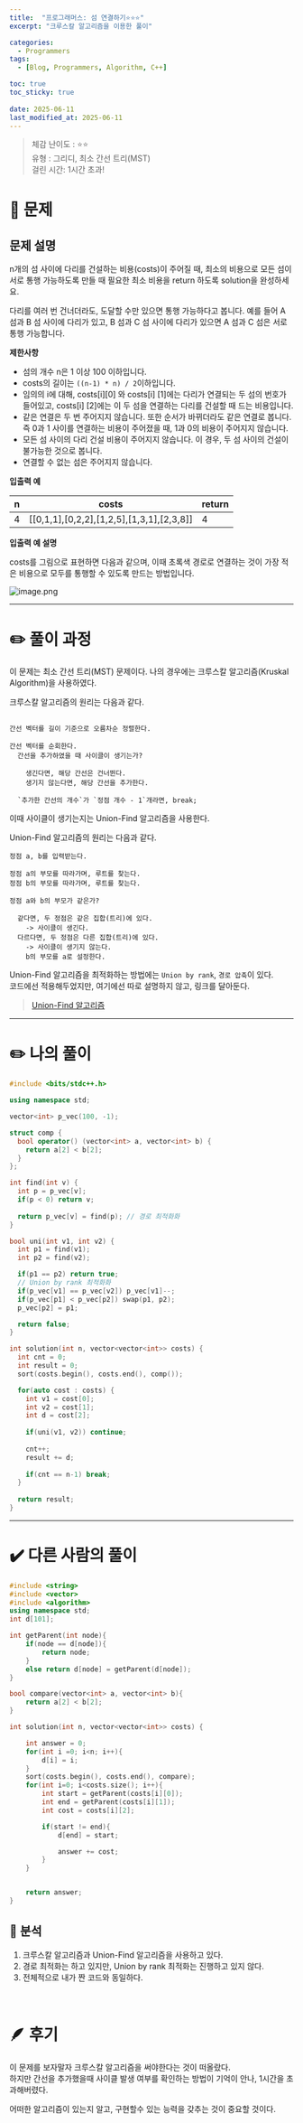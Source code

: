 ```yaml
---
title:  "프로그래머스: 섬 연결하기⭐⭐⭐"
excerpt: "크루스칼 알고리즘을 이용한 풀이"

categories:
  - Programmers
tags:
  - [Blog, Programmers, Algorithm, C++]

toc: true
toc_sticky: true
 
date: 2025-06-11
last_modified_at: 2025-06-11
---
```

> 체감 난이도 : ⭐⭐  
> 유형 : 그리디, 최소 간선 트리(MST)  
> 걸린 시간: 1시간 초과!

# 🧐 문제
## 문제 설명

n개의 섬 사이에 다리를 건설하는 비용(costs)이 주어질 때, 최소의 비용으로 모든 섬이 서로 통행 가능하도록 만들 때 필요한 최소 비용을 return 하도록 solution을 완성하세요.

다리를 여러 번 건너더라도, 도달할 수만 있으면 통행 가능하다고 봅니다. 예를 들어 A 섬과 B 섬 사이에 다리가 있고, B 섬과 C 섬 사이에 다리가 있으면 A 섬과 C 섬은 서로 통행 가능합니다.

**제한사항**

- 섬의 개수 n은 1 이상 100 이하입니다.
- costs의 길이는 `((n-1) * n) / 2`이하입니다.
- 임의의 i에 대해, costs[i][0] 와 costs[i] [1]에는 다리가 연결되는 두 섬의 번호가 들어있고, costs[i] [2]에는 이 두 섬을 연결하는 다리를 건설할 때 드는 비용입니다.
- 같은 연결은 두 번 주어지지 않습니다. 또한 순서가 바뀌더라도 같은 연결로 봅니다. 즉 0과 1 사이를 연결하는 비용이 주어졌을 때, 1과 0의 비용이 주어지지 않습니다.
- 모든 섬 사이의 다리 건설 비용이 주어지지 않습니다. 이 경우, 두 섬 사이의 건설이 불가능한 것으로 봅니다.
- 연결할 수 없는 섬은 주어지지 않습니다.

**입출력 예**

|n|costs|return|
|---|---|---|
|4|[[0,1,1],[0,2,2],[1,2,5],[1,3,1],[2,3,8]]|4|

**입출력 예 설명**

costs를 그림으로 표현하면 다음과 같으며, 이때 초록색 경로로 연결하는 것이 가장 적은 비용으로 모두를 통행할 수 있도록 만드는 방법입니다.

![image.png](https://github.com/user-attachments/assets/72f81216-47ed-4978-93b7-ee180076af20)

---

# ✏️ 풀이 과정

이 문제는 최소 간선 트리(MST) 문제이다.
나의 경우에는 크루스칼 알고리즘(Kruskal Algorithm)을 사용하였다.

크루스칼 알고리즘의 원리는 다음과 같다.
```plaintext

간선 벡터를 길이 기준으로 오름차순 정렬한다.

간선 벡터를 순회한다.
  간선을 추가하였을 때 사이클이 생기는가?

    생긴다면, 해당 간선은 건너뛴다.
    생기지 않는다면, 해당 간선을 추가한다.

  `추가한 간선의 개수`가 `정점 개수 - 1`개라면, break;

```

이때 사이클이 생기는지는 Union-Find 알고리즘을 사용한다.

Union-Find 알고리즘의 원리는 다음과 같다.

```plaintext
정점 a, b를 입력받는다.

정점 a의 부모를 따라가며, 루트를 찾는다.
정점 b의 부모를 따라가며, 루트를 찾는다.

정점 a와 b의 부모가 같은가?

  같다면, 두 정점은 같은 집합(트리)에 있다.
    -> 사이클이 생긴다.
  다르다면, 두 정점은 다른 집합(트리)에 있다.
    -> 사이클이 생기지 않는다.
    b의 부모를 a로 설정한다.
```

Union-Find 알고리즘을 최적화하는 방법에는 `Union by rank`, `경로 압축`이 있다.  
코드에선 적용해두었지만, 여기에선 따로 설명하지 않고, 링크를 달아둔다.

> [Union-Find 알고리즘](https://blog.encrypted.gg/1097)

---

# ✏️ 나의 풀이
```cpp
#include <bits/stdc++.h>

using namespace std;

vector<int> p_vec(100, -1);

struct comp {
  bool operator() (vector<int> a, vector<int> b) {
    return a[2] < b[2];
  }
};

int find(int v) {
  int p = p_vec[v];
  if(p < 0) return v;
  
  return p_vec[v] = find(p); // 경로 최적화화
}

bool uni(int v1, int v2) {
  int p1 = find(v1);
  int p2 = find(v2);

  if(p1 == p2) return true;
  // Union by rank 최적화화
  if(p_vec[v1] == p_vec[v2]) p_vec[v1]--;
  if(p_vec[p1] < p_vec[p2]) swap(p1, p2);
  p_vec[p2] = p1;

  return false;
}

int solution(int n, vector<vector<int>> costs) {
  int cnt = 0;
  int result = 0;
  sort(costs.begin(), costs.end(), comp());

  for(auto cost : costs) {
    int v1 = cost[0];
    int v2 = cost[1];
    int d = cost[2];
    
    if(uni(v1, v2)) continue;
    
    cnt++;
    result += d;
    
    if(cnt == n-1) break;
  }
  
  return result;
}
```

---

# ✔️ 다른 사람의 풀이
```cpp
#include <string>
#include <vector>
#include <algorithm>
using namespace std;
int d[101];

int getParent(int node){
    if(node == d[node]){
        return node;
    }
    else return d[node] = getParent(d[node]);
}

bool compare(vector<int> a, vector<int> b){
    return a[2] < b[2];
}

int solution(int n, vector<vector<int>> costs) {

    int answer = 0;
    for(int i =0; i<n; i++){
        d[i] = i;
    }
    sort(costs.begin(), costs.end(), compare);
    for(int i=0; i<costs.size(); i++){
        int start = getParent(costs[i][0]);
        int end = getParent(costs[i][1]);
        int cost = costs[i][2];

        if(start != end){
            d[end] = start;

            answer += cost;
        }
    }


    return answer;
}
```

## 🧐 분석

1. 크루스칼 알고리즘과 Union-Find 알고리즘을 사용하고 있다.
2. 경로 최적화는 하고 있지만, Union by rank 최적화는 진행하고 있지 않다.
3. 전체적으로 내가 짠 코드와 동일하다.

<br>

# 🪶 후기

이 문제를 보자말자 크루스칼 알고리즘을 써야한다는 것이 떠올랐다.  
하지만 간선을 추가했을때 사이클 발생 여부를 확인하는 방법이 기억이 안나, 1시간을 초과해버렸다.

어떠한 알고리즘이 있는지 알고, 구현할수 있는 능력을 갖추는 것이 중요할 것이다.